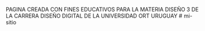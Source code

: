 PAGINA CREADA CON FINES EDUCATIVOS PARA LA MATERIA DISEÑO 3 DE LA CARRERA DISEÑO DIGITAL DE LA UNIVERSIDAD ORT URUGUAY # mi-sitio
